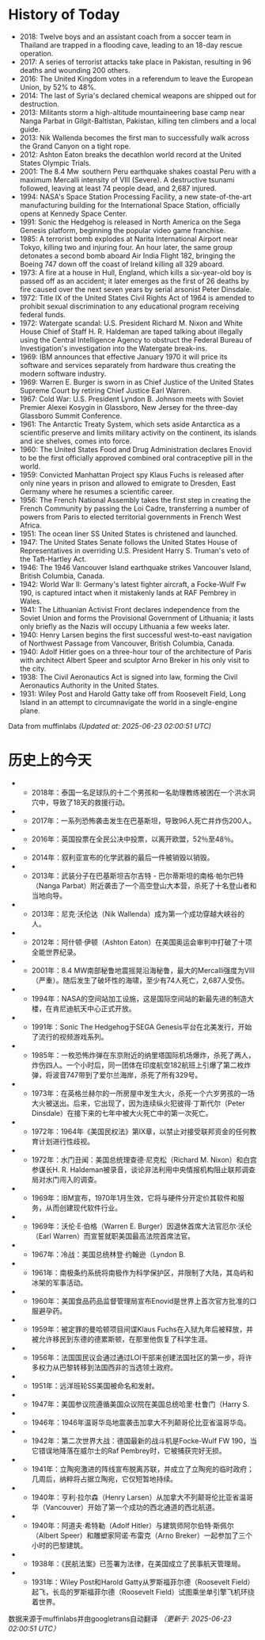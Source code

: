 # History of Today 

- 2018: Twelve boys and an assistant coach from a soccer team in Thailand are trapped in a flooding cave, leading to an 18-day rescue operation.
- 2017: A series of terrorist attacks take place in Pakistan, resulting in 96 deaths and wounding 200 others.
- 2016: The United Kingdom votes in a referendum to leave the European Union, by 52% to 48%.
- 2014: The last of Syria's declared chemical weapons are shipped out for destruction.
- 2013: Militants storm a high-altitude mountaineering base camp near Nanga Parbat in Gilgit-Baltistan, Pakistan, killing ten climbers and a local guide.
- 2013: Nik Wallenda becomes the first man to successfully walk across the Grand Canyon on a tight rope.
- 2012: Ashton Eaton breaks the decathlon world record at the United States Olympic Trials.
- 2001: The 8.4 Mw  southern Peru earthquake shakes coastal Peru with a maximum Mercalli intensity of VIII (Severe). A destructive tsunami followed, leaving at least 74 people dead, and 2,687 injured.
- 1994: NASA's Space Station Processing Facility, a new state-of-the-art manufacturing building for the International Space Station, officially opens at Kennedy Space Center.
- 1991: Sonic the Hedgehog is released in North America on the Sega Genesis platform, beginning the popular video game franchise.
- 1985: A terrorist bomb explodes at Narita International Airport near Tokyo, killing two and injuring four. An hour later, the same group detonates a second bomb aboard Air India Flight 182, bringing the Boeing 747 down off the coast of Ireland killing all 329 aboard.
- 1973: A fire at a house in Hull, England, which kills a six-year-old boy is passed off as an accident; it later emerges as the first of 26 deaths by fire caused over the next seven years by serial arsonist Peter Dinsdale.
- 1972: Title IX of the United States Civil Rights Act of 1964 is amended to prohibit sexual discrimination to any educational program receiving federal funds.
- 1972: Watergate scandal: U.S. President Richard M. Nixon and White House Chief of Staff H. R. Haldeman are taped talking about illegally using the Central Intelligence Agency to obstruct the Federal Bureau of Investigation's investigation into the Watergate break-ins.
- 1969: IBM announces that effective January 1970 it will price its software and services separately from hardware thus creating the modern software industry.
- 1969: Warren E. Burger is sworn in as Chief Justice of the United States Supreme Court by retiring Chief Justice Earl Warren.
- 1967: Cold War: U.S. President Lyndon B. Johnson meets with Soviet Premier Alexei Kosygin in Glassboro, New Jersey for the three-day Glassboro Summit Conference.
- 1961: The Antarctic Treaty System, which sets aside Antarctica as a scientific preserve and limits military activity on the continent, its islands and ice shelves, comes into force.
- 1960: The United States Food and Drug Administration declares Enovid to be the first officially approved combined oral contraceptive pill in the world.
- 1959: Convicted Manhattan Project spy Klaus Fuchs is released after only nine years in prison and allowed to emigrate to Dresden, East Germany where he resumes a scientific career.
- 1956: The French National Assembly takes the first step in creating the French Community by passing the Loi Cadre, transferring a number of powers from Paris to elected territorial governments in French West Africa.
- 1951: The ocean liner SS United States is christened and launched.
- 1947: The United States Senate follows the United States House of Representatives in overriding U.S. President Harry S. Truman's veto of the Taft-Hartley Act.
- 1946: The 1946 Vancouver Island earthquake strikes Vancouver Island, British Columbia, Canada.
- 1942: World War II: Germany's latest fighter aircraft, a Focke-Wulf Fw 190, is captured intact when it mistakenly lands at RAF Pembrey in Wales.
- 1941: The Lithuanian Activist Front declares independence from the Soviet Union and forms the Provisional Government of Lithuania; it lasts only briefly as the Nazis will occupy Lithuania a few weeks later.
- 1940: Henry Larsen begins the first successful west-to-east navigation of Northwest Passage from Vancouver, British Columbia, Canada.
- 1940: Adolf Hitler goes on a three-hour tour of the architecture of Paris with architect Albert Speer and sculptor Arno Breker in his only visit to the city.
- 1938: The Civil Aeronautics Act is signed into law, forming the Civil Aeronautics Authority in the United States.
- 1931: Wiley Post and Harold Gatty take off from Roosevelt Field, Long Island in an attempt to circumnavigate the world in a single-engine plane.

Data from muffinlabs
*(Updated at: 2025-06-23 02:00:51 UTC)*

# 历史上的今天 

- -  2018年：泰国一名足球队的十二个男孩和一名助理教练被困在一个洪水洞穴中，导致了18天的救援行动。
- -  2017年：一系列恐怖袭击发生在巴基斯坦，导致96人死亡并炸伤200人。
- -  2016年：英国投票在全民公决中投票，以离开欧盟，52％至48％。
- -  2014年：叙利亚宣布的化学武器的最后一件被销毁以销毁。
- -  2013年：武装分子在巴基斯坦吉尔吉特 - 巴尔蒂斯坦的南格·帕尔巴特（Nanga Parbat）附近袭击了一个高空登山大本营，杀死了十名登山者和当地向导。
- -  2013年：尼克·沃伦达（Nik Wallenda）成为第一个成功穿越大峡谷的人。
- -  2012年：阿什顿·伊顿（Ashton Eaton）在美国奥运会审判中打破了十项全能世界纪录。
- -  2001年：8.4 MW南部秘鲁地震摇晃沿海秘鲁，最大的Mercalli强度为VIII（严重）。随后发生了破坏性的海啸，至少有74人死亡，2,687人受伤。
- -  1994年：NASA的空间站加工设施，这是国际空间站的新最先进的制造大楼，在肯尼迪航天中心正式开放。
- -  1991年：Sonic The Hedgehog于SEGA Genesis平台在北美发行，开始了流行的视频游戏系列。
- -  1985年：一枚恐怖炸弹在东京附近的纳里塔国际机场爆炸，杀死了两人，炸伤四人。一个小时后，同一团体在印度航空182航班上引爆了第二枚炸弹，将波音747带到了爱尔兰海岸，杀死了所有329号。
- -  1973年：在英格兰赫尔的一所房屋中发生大火，杀死一个六岁男孩的一场大火被送出。后来，它出现了，因为连续纵火犯彼得·丁斯代尔（Peter Dinsdale）在接下来的七年中被大火死亡中的第一次死亡。
- -  1972年：1964年《美国民权法》第IX章，以禁止对接受联邦资金的任何教育计划进行性歧视。
- -  1972年：水门丑闻：美国总统理查德·尼克松（Richard M. Nixon）和白宫参谋长H. R. Haldeman被录音，谈论非法利用中央情报机构阻止联邦调查局对水门闯入的调查。
- -  1969年：IBM宣布，1970年1月生效，它将与硬件分开定价其软件和服务，从而创建现代软件行业。
- -  1969年：沃伦·E·伯格（Warren E. Burger）因退休首席大法官厄尔·沃伦（Earl Warren）而宣誓就职美国最高法院首席法官。
- -  1967年：冷战：美国总统林登·约翰逊（Lyndon B.
- -  1961年：南极条约系统将南极作为科学保护区，并限制了大陆，其岛屿和冰架的军事活动。
- -  1960年：美国食品药品监督管理局宣布Enovid是世界上首次官方批准的口服避孕药。
- -  1959年：被定罪的曼哈顿项目间谍Klaus Fuchs在入狱九年后被释放，并被允许移民到东德的德累斯顿，在那里他恢复了科学生涯。
- -  1956年：法国国民议会通过通过LOI干部来创建法国社区的第一步，将许多权力从巴黎转移到法国西非的当选领土政府。
- -  1951年：远洋班轮SS美国被命名和发射。
- -  1947年：美国参议院遵循美国众议院在美国总统哈里·杜鲁门（Harry S.
- -  1946年：1946年温哥华岛地震袭击加拿大不列颠哥伦比亚省温哥华岛。
- -  1942年：第二次世界大战：德国最新的战斗机是Focke-Wulf FW 190，当它错误地降落在威尔士的Raf Pembrey时，它被捕获完好无损。
- -  1941年：立陶宛激进的阵线宣布脱离苏联，并成立了立陶宛的临时政府；几周后，纳粹将占据立陶宛，它仅短暂地持续。
- -  1940年：亨利·拉尔森（Henry Larsen）从加拿大不列颠哥伦比亚省温哥华（Vancouver）开始了第一个成功的西北通道的西北航道。
- -  1940年：阿道夫·希特勒（Adolf Hitler）与建筑师阿尔伯特·斯佩尔（Albert Speer）和雕塑家阿诺·布雷克（Arno Breker）一起参加了三个小时的巴黎建筑。
- -  1938年：《民航法案》已签署为法律，在美国成立了民事航天管理局。
- -  1931年：Wiley Post和Harold Gatty从罗斯福菲尔德（Roosevelt Field）起飞，长岛的罗斯福菲尔德（Roosevelt Field）试图乘坐单引擎飞机环绕着世界。

数据来源于muffinlabs并由googletrans自动翻译
*（更新于: 2025-06-23 02:00:51 UTC）*